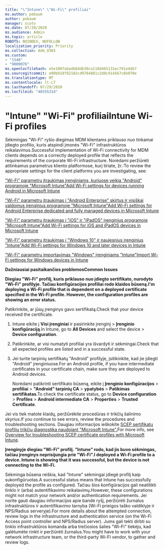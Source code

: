 ```yaml
---
title: "\"Intune\" \"Wi-Fi\" profiliai"
ms.author: pebaum
author: pebaum
manager: scotv
ms.date: 07/28/2020
ms.audience: Admin
ms.topic: article
ROBOTS: NOINDEX, NOFOLLOW
localization_priority: Priority
ms.collection: Adm_O365
ms.custom:
- "1548"
- "9000076"
ms.openlocfilehash: e5e1007abadb8ddb30ca110d465131ec791e44b7
ms.sourcegitcommit: e90b918f02102cd9764881c2d8c914567c6b070e
ms.translationtype: MT
ms.contentlocale: lt-LT
ms.lasthandoff: 07/29/2020
ms.locfileid: "46555314"
---
```

# <a name="intune-wi-fi-profiles"></a><span data-ttu-id="50b3a-102">"Intune" "Wi-Fi" profiliai</span><span class="sxs-lookup"><span data-stu-id="50b3a-102">Intune Wi-Fi profiles</span></span>

<span data-ttu-id="50b3a-103">Sėkmingas "Wi-Fi" ryšio diegimas MDM klientams priklauso nuo tinkamai įdiegto profilio, kuris atspindi įmonės "Wi-Fi" infrastruktūros reikalavimus.</span><span class="sxs-lookup"><span data-stu-id="50b3a-103">Successful implementation of Wi-Fi connectivity for MDM clients depends on a correctly deployed profile that reflects the requirements of the corporate Wi-Fi infrastructure.</span></span> <span data-ttu-id="50b3a-104">Norėdami peržiūrėti atitinkamus parametrus kliento platformose, kurį tiriate, žr.:</span><span class="sxs-lookup"><span data-stu-id="50b3a-104">To review the appropriate settings for the client platforms you are investigating, see:</span></span> 

[<span data-ttu-id="50b3a-105">"Wi-Fi" parametrų įtraukimas įrenginiams, kuriuose veikia "Android" programoje "Microsoft Intune"</span><span class="sxs-lookup"><span data-stu-id="50b3a-105">Add Wi-Fi settings for devices running Android in Microsoft Intune</span></span>](https://docs.microsoft.com/intune/wi-fi-settings-android)

[<span data-ttu-id="50b3a-106">"Wi-Fi" parametrų įtraukimas į "Android Enterprise" skirtus ir visiškai valdomus įrenginius programoje "Microsoft Intune"</span><span class="sxs-lookup"><span data-stu-id="50b3a-106">Add Wi-Fi settings for Android Enterprise dedicated and fully managed devices in Microsoft Intune</span></span>](https://docs.microsoft.com/intune/wi-fi-settings-android-enterprise)

[<span data-ttu-id="50b3a-107">"Wi-Fi" parametrų įtraukimas į "iOS" ir "iPadOS" įrenginius programoje "Microsoft Intune"</span><span class="sxs-lookup"><span data-stu-id="50b3a-107">Add Wi-Fi settings for iOS and iPadOS devices in Microsoft Intune</span></span>](https://docs.microsoft.com/intune/wi-fi-settings-ios)

[<span data-ttu-id="50b3a-108">"Wi-Fi" parametrų įtraukimas į "Windows 10" ir naujesnius įrenginius "Intune"</span><span class="sxs-lookup"><span data-stu-id="50b3a-108">Add Wi-Fi settings for Windows 10 and later devices in Intune</span></span>](https://docs.microsoft.com/intune/wi-fi-settings-windows)

[<span data-ttu-id="50b3a-109">"Wi-Fi" parametrų importavimas "Windows" įrenginiams "Intune"</span><span class="sxs-lookup"><span data-stu-id="50b3a-109">Import Wi-Fi settings for Windows devices in Intune</span></span>](https://docs.microsoft.com/intune/wi-fi-settings-import-windows-8-1)

<span data-ttu-id="50b3a-110">**Dažniausiai pasitaikančios problemos**</span><span class="sxs-lookup"><span data-stu-id="50b3a-110">**Common Issues**</span></span>

<span data-ttu-id="50b3a-111">**Diegiau "Wi-Fi" profilį, kuris priklauso nuo įdiegto sertifikato, nurodyto "Wi-Fi" profilyje. Tačiau konfigūracijos profiliai rodo klaidos būseną.**</span><span class="sxs-lookup"><span data-stu-id="50b3a-111">**I'm deploying a Wi-Fi profile that is dependent on a deployed certificate specified in the Wi-Fi profile. However, the configuration profiles are showing an error status.**</span></span>

<span data-ttu-id="50b3a-112">Patikrinkite, ar jūsų įrenginys gavo sertifikatą.</span><span class="sxs-lookup"><span data-stu-id="50b3a-112">Check that your device received the certificate.</span></span>

1. <span data-ttu-id="50b3a-113">Intune eikite į **Visi įrenginiai** ir pasirinkite įrenginį > **Įrenginio konfigūraciją**.</span><span class="sxs-lookup"><span data-stu-id="50b3a-113">In Intune, go to **All Devices** and select the device > **Device configuration**.</span></span>

2. <span data-ttu-id="50b3a-114">Patikrinkite, ar visi numatyti profiliai yra išvardyti ir sėkmingai.</span><span class="sxs-lookup"><span data-stu-id="50b3a-114">Check that all expected profiles are listed and in a successful state.</span></span>

3. <span data-ttu-id="50b3a-115">Jei turite tarpinių sertifikatų "Android" profilyje, įsitikinkite, kad jie įdiegti "Android" įrenginiuose.</span><span class="sxs-lookup"><span data-stu-id="50b3a-115">For an Android profile, if you have intermediate certificates in your certificate chain, make sure they are deployed to Android devices.</span></span>

    <span data-ttu-id="50b3a-116">Norėdami patikrinti sertifikato būseną, eikite į **Įrenginio konfigūracijos**  >  **profiliai**  >  **"Android" tarpinių CA**  >  **ypatybės**  >  **Patikimas sertifikatas**.</span><span class="sxs-lookup"><span data-stu-id="50b3a-116">To check the certificate status, go to **Device configuration** > **Profiles** > **Android intermediate CA** > **Properties** > **Trusted Certificate**.</span></span>

<span data-ttu-id="50b3a-117">Jei vis tiek matote klaidų, peržiūrėkite procedūras ir trikčių šalinimo skyrius.</span><span class="sxs-lookup"><span data-stu-id="50b3a-117">If you continue to see errors, review the procedures and troubleshooting sections.</span></span> <span data-ttu-id="50b3a-118">Daugiau informacijos ieškokite [SCEP sertifikatų profilių trikčių diagnostika naudojant "Microsoft Intune".](https://support.microsoft.com/help/4457481/troubleshooting-scep-certificate-profile-deployment-in-intune)</span><span class="sxs-lookup"><span data-stu-id="50b3a-118">For more info, see [Overview for troubleshooting SCEP certificate profiles with Microsoft Intune](https://support.microsoft.com/help/4457481/troubleshooting-scep-certificate-profile-deployment-in-intune).</span></span>

<span data-ttu-id="50b3a-119">**Įrenginyje diegiau "Wi-Fi" profilį. "Intune" rodo, kad jis buvo sėkmingas, tačiau įrenginys neprisijungia prie "Wi-Fi".**</span><span class="sxs-lookup"><span data-stu-id="50b3a-119">**I deployed a Wi-Fi profile to a device. Intune is showing that it was successful, but the device is not connecting to the Wi-Fi.**</span></span>

<span data-ttu-id="50b3a-120">Sėkminga būsena reiškia, kad "Intune" sėkmingai įdiegė profilį kaip sukonfigūruotas.</span><span class="sxs-lookup"><span data-stu-id="50b3a-120">A successful status means that Intune has successfully deployed the profile as configured.</span></span> <span data-ttu-id="50b3a-121">Tačiau šios konfigūracijos gali neatitikti tinklo ir (arba) autentifikavimo reikalavimų.</span><span class="sxs-lookup"><span data-stu-id="50b3a-121">However, these configurations might not match your network and/or authentication requirements.</span></span> <span data-ttu-id="50b3a-122">Jei norite gauti daugiau informacijos apie bandė ryšį, peržiūrėti žurnalus infrastruktūros ir autentifikavimo tarnyba (Wi-Fi prieigos taško valdiklyje ir NPS/Radius serveryje).</span><span class="sxs-lookup"><span data-stu-id="50b3a-122">For more details about the attempted connection, review logs in the infrastructure and authentication service (on the Wi-Fi Access point controller and NPS/Radius server).</span></span> <span data-ttu-id="50b3a-123">Jums gali tekti dirbti su tinklo infrastruktūros komanda arba trečiosios šalies "Wi-Fi" tiekėju, kad galėtumėte rinkti ir peržiūrėti žurnalus.</span><span class="sxs-lookup"><span data-stu-id="50b3a-123">You might have to work with your network infrastructure team, or the third-party Wi-Fi vendor, to gather and review logs.</span></span>
